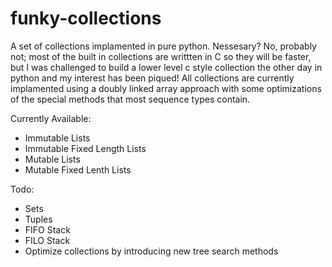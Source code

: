 # funky-collections

A set of collections implamented in pure python.  Nessesary?  No, probably not; most of the built in collections are writtten in C so they will be faster, but I was challenged to build a lower level c style collection the other day in python and my interest has been piqued! All collections are currently implamented using a doubly linked array approach with some optimizations of the special methods that most sequence types contain.

Currently Available:

* Immutable Lists
* Immutable Fixed Length Lists
* Mutable Lists
* Mutable Fixed Lenth Lists

Todo:
* Sets
* Tuples
* FIFO Stack
* FILO Stack
* Optimize collections by introducing new tree search methods
